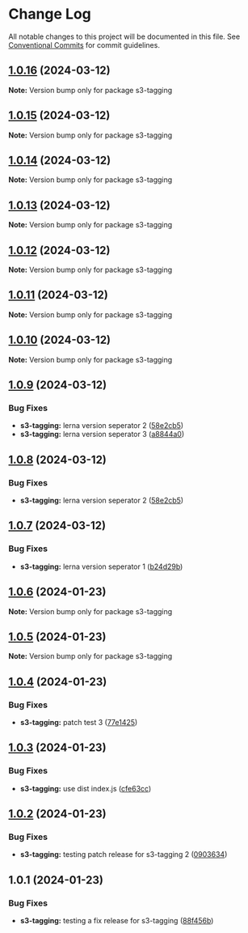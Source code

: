 # Change Log

All notable changes to this project will be documented in this file.
See [Conventional Commits](https://conventionalcommits.org) for commit guidelines.

## [1.0.16](https://github.com/twentyfourg/brian-lerna-test/compare/s3-tagging@1.0.9...s3-tagging@1.0.16) (2024-03-12)

**Note:** Version bump only for package s3-tagging





## [1.0.15](https://github.com/twentyfourg/brian-lerna-test/compare/s3-tagging@1.0.9...s3-tagging@1.0.15) (2024-03-12)

**Note:** Version bump only for package s3-tagging





## [1.0.14](https://github.com/twentyfourg/brian-lerna-test/compare/s3-tagging@1.0.9...s3-tagging@1.0.14) (2024-03-12)

**Note:** Version bump only for package s3-tagging





## [1.0.13](https://github.com/twentyfourg/brian-lerna-test/compare/s3-tagging@1.0.9...s3-tagging@1.0.13) (2024-03-12)

**Note:** Version bump only for package s3-tagging





## [1.0.12](https://github.com/twentyfourg/brian-lerna-test/compare/s3-tagging@1.0.9...s3-tagging@1.0.12) (2024-03-12)

**Note:** Version bump only for package s3-tagging





## [1.0.11](https://github.com/twentyfourg/brian-lerna-test/compare/s3-tagging@1.0.9...s3-tagging@1.0.11) (2024-03-12)

**Note:** Version bump only for package s3-tagging





## [1.0.10](https://github.com/twentyfourg/brian-lerna-test/compare/s3-tagging@1.0.9...s3-tagging@1.0.10) (2024-03-12)

**Note:** Version bump only for package s3-tagging





## [1.0.9](https://github.com/twentyfourg/brian-lerna-test/compare/s3-tagging@1.0.7...s3-tagging@1.0.9) (2024-03-12)


### Bug Fixes

* **s3-tagging:** lerna version seperator 2 ([58e2cb5](https://github.com/twentyfourg/brian-lerna-test/commit/58e2cb5f99ad5590b31088e9a5292ad9eed40379))
* **s3-tagging:** lerna version seperator 3 ([a8844a0](https://github.com/twentyfourg/brian-lerna-test/commit/a8844a0149a8706cef25d63a05dc4ca2909f3fbe))





## [1.0.8](https://github.com/twentyfourg/brian-lerna-test/compare/s3-tagging@1.0.7...s3-tagging@1.0.8) (2024-03-12)


### Bug Fixes

* **s3-tagging:** lerna version seperator 2 ([58e2cb5](https://github.com/twentyfourg/brian-lerna-test/commit/58e2cb5f99ad5590b31088e9a5292ad9eed40379))





## [1.0.7](https://github.com/twentyfourg/brian-lerna-test/compare/s3-tagging@1.0.6...s3-tagging@1.0.7) (2024-03-12)


### Bug Fixes

* **s3-tagging:** lerna version seperator 1 ([b24d29b](https://github.com/twentyfourg/brian-lerna-test/commit/b24d29bd2c5d853a0be2e659949fc0f9d445cdb0))





## [1.0.6](https://github.com/twentyfourg/brian-lerna-test/compare/s3-tagging@1.0.5...s3-tagging@1.0.6) (2024-01-23)

**Note:** Version bump only for package s3-tagging





## [1.0.5](https://github.com/twentyfourg/brian-lerna-test/compare/s3-tagging@1.0.4...s3-tagging@1.0.5) (2024-01-23)

**Note:** Version bump only for package s3-tagging





## [1.0.4](https://github.com/twentyfourg/brian-lerna-test/compare/s3-tagging@1.0.3...s3-tagging@1.0.4) (2024-01-23)


### Bug Fixes

* **s3-tagging:** patch test 3 ([77e1425](https://github.com/twentyfourg/brian-lerna-test/commit/77e1425d642a684404dded2165af19e32fac4d44))





## [1.0.3](https://github.com/twentyfourg/brian-lerna-test/compare/s3-tagging@1.0.2...s3-tagging@1.0.3) (2024-01-23)


### Bug Fixes

* **s3-tagging:** use dist index.js ([cfe63cc](https://github.com/twentyfourg/brian-lerna-test/commit/cfe63ccec45b39a2e3e13c94eb2e41c0212a17c4))





## [1.0.2](https://github.com/twentyfourg/brian-lerna-test/compare/s3-tagging@1.0.1...s3-tagging@1.0.2) (2024-01-23)


### Bug Fixes

* **s3-tagging:** testing patch release for s3-tagging 2 ([0903634](https://github.com/twentyfourg/brian-lerna-test/commit/09036342b6968e7fb8fc769f9c9967643c8d9be8))





## 1.0.1 (2024-01-23)


### Bug Fixes

* **s3-tagging:** testing a fix release for s3-tagging ([88f456b](https://github.com/twentyfourg/brian-lerna-test/commit/88f456b4d6f002cdc834dfb19e2f5df0ecf6a56f))
